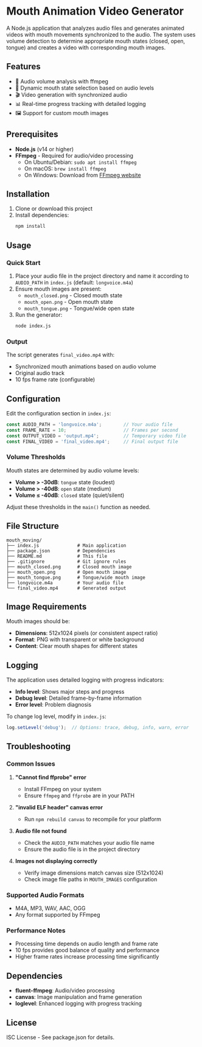 # Mouth Animation Video Generator

A Node.js application that analyzes audio files and generates animated videos with mouth movements synchronized to the audio. The system uses volume detection to determine appropriate mouth states (closed, open, tongue) and creates a video with corresponding mouth images.

## Features

- 🎵 Audio volume analysis with ffmpeg
- 🎨 Dynamic mouth state selection based on audio levels
- 🎬 Video generation with synchronized audio
- 📊 Real-time progress tracking with detailed logging
- 🖼️ Support for custom mouth images

## Prerequisites

- **Node.js** (v14 or higher)
- **FFmpeg** - Required for audio/video processing
  - On Ubuntu/Debian: `sudo apt install ffmpeg`
  - On macOS: `brew install ffmpeg`
  - On Windows: Download from [FFmpeg website](https://ffmpeg.org/download.html)

## Installation

1. Clone or download this project
2. Install dependencies:
   ```bash
   npm install
   ```

## Usage

### Quick Start

1. Place your audio file in the project directory and name it according to `AUDIO_PATH` in `index.js` (default: `longvoice.m4a`)
2. Ensure mouth images are present:
   - `mouth_closed.png` - Closed mouth state
   - `mouth_open.png` - Open mouth state  
   - `mouth_tongue.png` - Tongue/wide open state
3. Run the generator:
   ```bash
   node index.js
   ```

### Output

The script generates `final_video.mp4` with:
- Synchronized mouth animations based on audio volume
- Original audio track
- 10 fps frame rate (configurable)

## Configuration

Edit the configuration section in `index.js`:

```javascript
const AUDIO_PATH = 'longvoice.m4a';        // Your audio file
const FRAME_RATE = 10;                     // Frames per second
const OUTPUT_VIDEO = 'output.mp4';         // Temporary video file
const FINAL_VIDEO = 'final_video.mp4';     // Final output file
```

### Volume Thresholds

Mouth states are determined by audio volume levels:
- **Volume > -30dB**: `tongue` state (loudest)
- **Volume > -40dB**: `open` state (medium)
- **Volume ≤ -40dB**: `closed` state (quiet/silent)

Adjust these thresholds in the `main()` function as needed.

## File Structure

```
mouth_moving/
├── index.js              # Main application
├── package.json          # Dependencies
├── README.md             # This file
├── .gitignore            # Git ignore rules
├── mouth_closed.png      # Closed mouth image
├── mouth_open.png        # Open mouth image
├── mouth_tongue.png      # Tongue/wide mouth image
├── longvoice.m4a         # Your audio file
└── final_video.mp4       # Generated output
```

## Image Requirements

Mouth images should be:
- **Dimensions**: 512x1024 pixels (or consistent aspect ratio)
- **Format**: PNG with transparent or white background
- **Content**: Clear mouth shapes for different states

## Logging

The application uses detailed logging with progress indicators:
- **Info level**: Shows major steps and progress
- **Debug level**: Detailed frame-by-frame information
- **Error level**: Problem diagnosis

To change log level, modify in `index.js`:
```javascript
log.setLevel('debug');  // Options: trace, debug, info, warn, error
```

## Troubleshooting

### Common Issues

1. **"Cannot find ffprobe" error**
   - Install FFmpeg on your system
   - Ensure `ffmpeg` and `ffprobe` are in your PATH

2. **"invalid ELF header" canvas error**
   - Run `npm rebuild canvas` to recompile for your platform

3. **Audio file not found**
   - Check the `AUDIO_PATH` matches your audio file name
   - Ensure the audio file is in the project directory

4. **Images not displaying correctly**
   - Verify image dimensions match canvas size (512x1024)
   - Check image file paths in `MOUTH_IMAGES` configuration

### Supported Audio Formats

- M4A, MP3, WAV, AAC, OGG
- Any format supported by FFmpeg

### Performance Notes

- Processing time depends on audio length and frame rate
- 10 fps provides good balance of quality and performance
- Higher frame rates increase processing time significantly

## Dependencies

- **fluent-ffmpeg**: Audio/video processing
- **canvas**: Image manipulation and frame generation
- **loglevel**: Enhanced logging with progress tracking

## License

ISC License - See package.json for details.